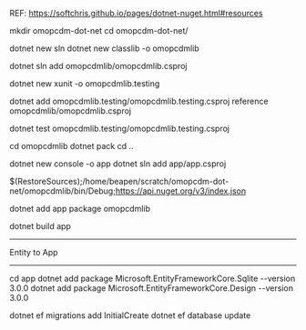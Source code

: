 REF: https://softchris.github.io/pages/dotnet-nuget.html#resources

mkdir omopcdm-dot-net
cd omopcdm-dot-net/

dotnet new sln
dotnet new classlib -o omopcdmlib

dotnet sln add omopcdmlib/omopcdmlib.csproj

dotnet new xunit -o omopcdmlib.testing

dotnet add omopcdmlib.testing/omopcdmlib.testing.csproj reference omopcdmlib/omopcdmlib.csproj


dotnet test omopcdmlib.testing/omopcdmlib.testing.csproj

cd omopcdmlib
dotnet pack
cd ..

dotnet new console -o app
dotnet sln add app/app.csproj 


<RestoreSources>$(RestoreSources);/home/beapen/scratch/omopcdm-dot-net/omopcdmlib/bin/Debug;https://api.nuget.org/v3/index.json</RestoreSources>


dotnet add app package omopcdmlib

dotnet build app


---
Entity to App

----

cd app
dotnet add package Microsoft.EntityFrameworkCore.Sqlite --version 3.0.0
dotnet add package Microsoft.EntityFrameworkCore.Design --version 3.0.0

dotnet ef migrations add InitialCreate
dotnet ef database update
